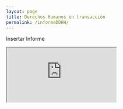 ```yaml
---
layout: page
title: Derechos Humanos en transacción
permalink: /informeDDHH/
---
```


Insertar Informe

<div class="embed-responsive embed-responsive-1by1">
  <iframe class="embed-responsive-item" src="http://www.africau.edu/images/default/sample.pdf"></iframe>
</div>
